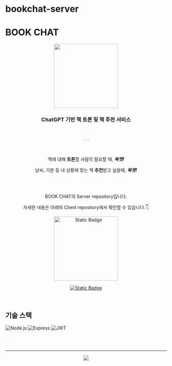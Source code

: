 # bookchat-server

# BOOK CHAT

<div align="center">
   <img width="200px;" src="https://github.com/dev-CIA/bookchat/assets/112180368/da229206-2f84-464f-ac9d-dd4106c78cd7">
   <br />
  
   <h3>ChatGPT 기반 책 토론 및 책 추천 서비스</h3>
   
   <br />

<span style="font-size: 8px; color: #96F2D7;">✷ ✷ ✷</span>

   <br />

책에 대해 **토론**할 사람이 필요할 때, **_북챗!_**

날씨, 기분 등 내 상황에 맞는 책 **추천**받고 싶을때, **_북챗!_**

   <br/>
   <br/>

BOOK CHAT의 Server repository입니다.

자세한 내용은 아래의 Client repository에서 확인할 수 있습니다.👇

<a href="https://github.com/dev-CIA/bookchat"><img width="200px;" alt="Static Badge" src="https://img.shields.io/badge/repo-BOOK%20CHAT%20Client-purple?logo=github"></a>

<a href="https://www.mybookchat.com"><img alt="Static Badge" src="https://img.shields.io/badge/%EB%B0%B0%ED%8F%AC%ED%8E%98%EC%9D%B4%EC%A7%80-BOOK%20CHAT-37B24D"></a>

</div>

<br />

## 기술 스택

![Node.js](https://img.shields.io/badge/node.js-339933?style=for-the-badge&logo=nodedotjs&logoColor=white)
![Express](https://img.shields.io/badge/express-000000?style=for-the-badge&logo=express&logoColor=white)
![JWT](https://img.shields.io/badge/JWT-black?style=for-the-badge&logo=JSON%20web%20tokens)

<br />
<br />

---

<div align='center'>
   <a href="https://hits.seeyoufarm.com"><img src="https://hits.seeyoufarm.com/api/count/incr/badge.svg?url=https%3A%2F%2Fgithub.com%2Fdev-CIA%2Fbookchat-server&count_bg=%2379C83D&title_bg=%23555555&icon=&icon_color=%23E7E7E7&title=hits&edge_flat=false"/></a>
</div>
